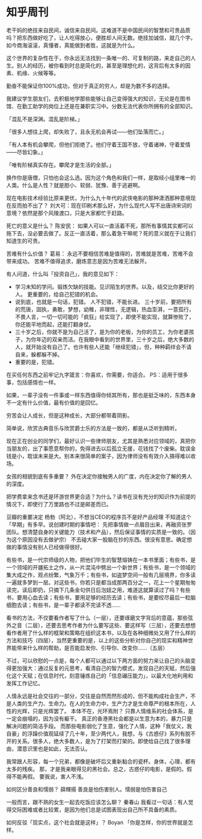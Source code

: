 # 知乎周刊


老干妈的绝技来自民间，诚信来自民间。这难道不是中国民间的智慧和可贵品质吗？把东西做好吃了，让人吃得放心，便胜却人间无数。绝技加诚信，就几个字。如今商海滚滚，真懂者，真能做到者胜，这就是为什么。


这个世界的复杂性在于，你永远无法找到一条唯一的、可复制的路，来走自己的人生。别人的经历，被你看到时总是简化的，甚至是理想化的，这背后有太多的因素、机缘、火候等等。

勤奋不能保证你100%成功，但对于真正的穷人，却是为数不多的选择。


我建议学生朋友们，去积极地学那些能够让自己变得强大的知识，无论是在图书馆、在勤工助学的岗位上还是在兼职实习中。分数无法代表你所拥有的全部知识。


「混乱不是深渊。混乱是阶梯。」

「很多人想往上爬，却失败了，且永无机会再试——他们坠落而亡。」

「有人本有机会攀爬，但他们拒绝了。他们守着王国不放，守着诸神，守着爱情——尽皆幻象。」

「唯有阶梯真实存在。攀爬才是生活的全部。」

换作你是唐僧，只怕也会这么选。因为这个角色和我们一样，是取经小组里唯一的人类。什么是人性？就是胆小、软弱、犹豫、善于逃避啊。


现在电影技术经验比原来更优，为什么九十年代的武侠电影的那种潇洒那种意境现在反而拍不出了？ 刘大可：现在印刷术那么好，为什么现代人写不出唐诗宋词的意境？依然是那个风陵渡口，只是大家都忙于赶路。

死亡的意义是什么？ 陈安民： 如果人可以一直活着不死，那所有事情其实都可以拖下去，没必要去做了。反正一直活着，那么着急干嘛呢？死的意义就在于让我们知道生的可贵。


苦难有什么价值？ 葛易： 永远不要相信苦难是值得的，苦难就是苦难，苦难不会带来成功。 苦难不值得追求，磨炼意志是因为苦难无法躲开。

有人问道，什么叫「投资自己」，我的意见如下：

+ 学习未知的学问。锻炼欠缺的技能。见识陌生的世界。以及，结交比你更好的人。 更重要的，给自己犯错的机会。
+ 说到底，也就是一句话，犯错。 人不犯错，不能长进。 三十岁前，要把所有的荒唐，固执，勇敢，梦想，幼稚，非理性，无逻辑，热血澎湃，一意孤行，不畏人言，一切一切可能的「疯狂」给实现了，即使不能实现，就算惨败了，你还能平地而起，还能打翻身仗。
+ 三十岁之后，你就不是为自己活了，是为你的老板，为你的员工，为你老婆孩子，为你年迈的双亲而活。在我眼中看到的世界里，三十岁之后，绝大多数的人，就开始没有自己了。也许有些人还能「继续犯错」，但，种种羁绊会不请自来，躲都躲不掉。
+ 重要的是，犯错。

在买任何东西之前牢记九字箴言：你喜欢，你需要，你适合。 PS：适用于很多事，包括感情也一样。

如果，一辈子没有一件事或一样东西值得你倾其所有，那也是挺乏味的，东西本身不一定有什么价值，最有价值的是回忆。

穷苦会让人成长，但是这种成长，大部分都带着阴影。

简单说，欣赏古典音乐与欣赏爵士乐的方法是一致的，都是从泛听到精听。

现在正在创业的同学们，最好认识一些律师朋友，尤其是熟悉对应领域的，真把你当朋友的，出了事愿意帮你的，免得进去以后孤立无援，花钱找了个废柴。耽误金钱是小，耽误未来是大。别本来很简单的案子，因为律师没有有效介入搞得难以收场。


女孩的相貌到底有多重要？ 外在决定你接触男人的广度，内在决定你了解的男人的深度。

把学费拿来念书还是环游世界更合适？为什么？读书在没有充分的知识作为前提的情况下，即使行了万里路也不过是邮差而已。

豆瓣的重要决定 杨勃（阿北），不想当CEO的程序员不是好产品经理 不知道这个「早期」有多早。说创建时期的事情吧： 先把事情做一点眉目出来，再融资张罗团队。想清楚自身的关键能力（技术和产品），然后保证事情的实质是一致的。（因为这个原因没有去做驴宗） 不去碰大家一股脑在抄的东西。很没有意思。确定想做的事情没有别人已经做得很好。


有些书，是一代宗师级的人物，把他们毕生的智慧熔铸在一本书里面；有些书，是一个领域的开疆拓土之作，从一片混沌中劈出一个新世界；有些书，是一个领域的集大成之作，观点纷繁，气象万千；有些书，如盗梦空间一般有几层境界，你多读一遍就多梦到一层。对这些书，你若只是都当成那两百分之一，花上一个星期匆匆读完，读后即扔，只摘下几条金句供日后泡妞之用，难道这就算读过了吗？有些书，要用心血去读；有些书，要用足够的经历去读；有些书，是要绞尽最后一粒脑细胞去读；有些书，是一辈子都读不完读不透……


看书的方法，不仅要看作者写了什么（一层），还要琢磨文字背后的意蕴，那些弦外之音（二层），还要去思考作者为什么要写这些、要这样写（三层），还要去想想看作者用了什么样的框架和策略在组织这本书，以及在各种细微处又用了什么样的方法和技巧（四层），当然更重要的是，以上的这些分析对你自己的现实和精神世界能带来什么样的帮助，是否能启发你、引导你、改变你……（五层）

不过，可以欣慰的一点是，每个人都可以通过以下两方面的努力来让自己的头脑变得更加强大：通过反复的元思考，看清自己的智力模式，发现自己的天赋，然后强化这个天赋；在信息时代，刻意锤炼自己的「信息碾压能力」，以最大化地利用和发挥工作记忆。


人情永远是社会交往的一部分，交往是自然而然形成的，但不能构成社会生产，不是人类的生产力、生命力。在人的生命力中，生产力才是生命尊严的根本所在，人性的光辉，只是光辉罢了。 本体不在，光环焉附？ 只靠人情维系的社会体系，是一定会崩塌的，因为没有躯干。 真正的香港黑社会都是以生意为本的，暴力只是解决问题的简洁手段。 而那些电影弱化了生意，强化了人情，这种「我仗义，我自豪」的浮躁价值观延续了几十年，至少两代人，我想，与《古惑仔》系列有脱不开的关系。很多人，绝大多数人，是为了打架而打架的。即使给自己找了很多理由，潜意识里也是如此，无法否认。


我常跟人形容，每一个兄弟，都像是破坏后又重新黏合的瓷杯。身体，心理，都有太多的残疾。 那，才是我亲眼得见的黑社会。总之，古惑仔的电影，是假的。假得不能再假。 要我说，害人不浅。

如何区分善良和懦弱？ 薛輝揚 善良是怕伤害别人。懦弱是怕伤害自己

一般而言，跟不熟的女生一起去吃饭应该怎么聊？ 秦春山 我看过一句话：有人觉得交际困难或者比较累，是因为他们总是试图表现出自己所不具备的素质。

如何反驳「现实点，这个社会就是这样」？ Boyan 「你是怎样，你的世界就是怎样。
